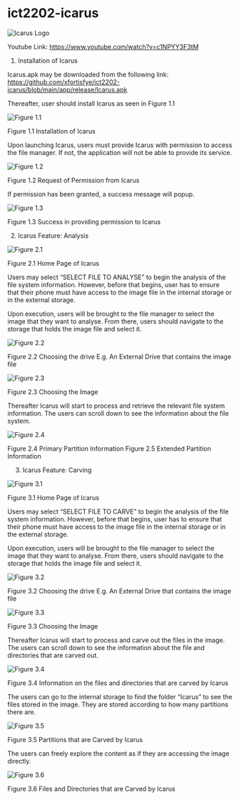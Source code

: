 # ict2202-icarus


![Icarus Logo](/pictures/Icarus_Logo.png?raw=true "Icarus Logo")

Youtube Link: https://www.youtube.com/watch?v=c1NPYY3F3tM
 
1.	Installation of Icarus

Icarus.apk may be downloaded from the following link: https://github.com/xfortisfye/ict2202-icarus/blob/main/app/release/Icarus.apk

Thereafter, user should install Icarus as seen in Figure 1.1


 ![Figure 1.1](/pictures/Figure1_1.png?raw=true "Figure 1.1")
 
Figure 1.1 Installation of Icarus


Upon launching Icarus, users must provide Icarus with permission to access the file manager.
If not, the application will not be able to provide its service.


 ![Figure 1.2](/pictures/Figure1_2.png?raw=true "Figure 1.2")
 
Figure 1.2 Request of Permission from Icarus


If permission has been granted, a success message will popup.


![Figure 1.3](/pictures/Figure1_3.png?raw=true "Figure 1.3")

Figure 1.3 Success in providing permission to Icarus



2.	Icarus Feature: Analysis


![Figure 2.1](/pictures/Figure2_1.png?raw=true "Figure 2.1")

Figure 2.1 Home Page of Icarus


Users may select “SELECT FILE TO ANALYSE” to begin the analysis of the file system information. However, before that begins, user has to ensure that their phone must have access to the image file in the internal storage or in the external storage.

Upon execution, users will be brought to the file manager to select the image that they want to analyse. From there, users should navigate to the storage that holds the image file and select it.
 

![Figure 2.2](/pictures/Figure2_2.png?raw=true "Figure 2.2")

Figure 2.2 Choosing the drive E.g. An External Drive that contains the image file

![Figure 2.3](/pictures/Figure2_3.png?raw=true "Figure 2.3")

Figure 2.3 Choosing the Image


Thereafter Icarus will start to process and retrieve the relevant file system information. The users can scroll down to see the information about the file system.
 	 

![Figure 2.4](/pictures/Figure2_4.png?raw=true "Figure 2.4")

Figure 2.4 Primary Partition Information	Figure 2.5 Extended Partition Information

 
3.	Icarus Feature: Carving


![Figure 3.1](/pictures/Figure3_1.png?raw=true "Figure 3.1")

Figure 3.1 Home Page of Icarus


Users may select “SELECT FILE TO CARVE” to begin the analysis of the file system information. However, before that begins, user has to ensure that their phone must have access to the image file in the internal storage or in the external storage.

Upon execution, users will be brought to the file manager to select the image that they want to analyse. From there, users should navigate to the storage that holds the image file and select it.
 

![Figure 3.2](/pictures/Figure3_2.png?raw=true "Figure 3.2")

Figure 3.2 Choosing the drive E.g. An External Drive that contains the image file


![Figure 3.3](/pictures/Figure3_3.png?raw=true "Figure 3.3")

Figure 3.3 Choosing the Image


Thereafter Icarus will start to process and carve out the files in the image. The users can scroll down to see the information about the file and directories that are carved out.


![Figure 3.4](/pictures/Figure3_4.png?raw=true "Figure 3.4")

Figure 3.4 Information on the files and directories that are carved by Icarus


The users can go to the internal storage to find the folder “Icarus” to see the files stored in the image. They are stored according to how many partitions there are.


![Figure 3.5](/pictures/Figure3_5.png?raw=true "Figure 3.5")

Figure 3.5 Partitions that are Carved by Icarus


The users can freely explore the content as if they are accessing the image directly.


![Figure 3.6](/pictures/Figure3_6.png?raw=true "Figure 3.6")

Figure 3.6 Files and Directories that are Carved by Icarus

